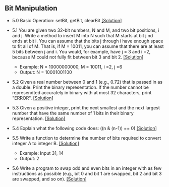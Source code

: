 ## Bit Manipulation

- 5.0 Basic Operation: setBit, getBit, clearBit [[Solution]](../code/5.0.java)

- 5.1 You are given two 32-bit numbers, N and M, and two bit positions, i and j. Write a method to insert M into N such that M starts at bit j nd ends at bit i. You can assume that the bits j through i have enough space to fit all of M. That is, if M = 10011, you can assume that there are at least 5 bits between j and i. You would, for example, have j = 3 and i =2, because M could not fully fit between bit 3 and bit 2. [[Solution]](../code/5.1.java)
  - Example: N = 10000000000, M = 10011, i =2, j =6
  - Output: N = 10001001100

- 5.2 Given a real number between 0 and 1 (e.g., 0.72) that is passed in as a double. Print the binary representation. If the number cannot be represendted accurately in binary with at most 32 characters, print "ERROR". [[Solution]](../code/5.2.java)

- 5.3 Given a positive integer, print the next smallest and the next largest number that have the same number of 1 bits in their binary representation. [[Solution]](../code/5.3.java)

- 5.4 Explain what the following code does: ((n & (n-1)) == 0) [[Solution]](../code/5.4.java)

- 5.5 Write a function to determine the number of bits required to convert integer A to integer B. [[Solution]](../code/5.5.java)
  - Example: Input 31, 14
  - Output: 2

- 5.6 Write a program to swap odd and even bits in an integer with as few instructions as possible (e.g., bit 0 and bit 1 are swapped, bit 2 and bit 3 are swapped, and so on). [[Solution]](../code/5.6.java)
